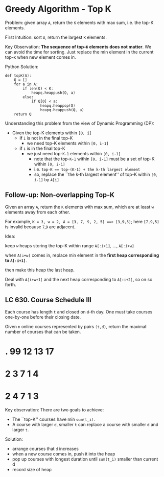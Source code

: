 Greedy Algorithm - Top K
===

Problem: given array `A`, return the `K` elements with max sum, i.e. the top-K elements.

First Intuition: sort `A`, return the largest `K` elements.

Key Observation: **The sequence of top-`K` elements does not matter**. We can avoid the time for sorting. 
Just replace the min element in the current top-`K` when new element comes in.

Python Solution:

```
def topK(A):
    Q = []
    for a in A:
        if len(Q) < K: 
            heapq.heappush(Q, a)
        else:
            if Q[0] < a:
                heapq.heappop(Q)
                heapq.heappush(Q, a)
    return Q
```

Understanding this problem from the view of Dynamic Programming (DP):

* Given the top-K elements within `[0, i]`
    * if `i` is not in the final top-K
        * we need top-K elements within `[0, i-1]`
    * if `i` is in the final top-K 
        * we just need top-`K-1` elements within `[0, i-1]`
            * note that the top-`K-1` within `[0, i-1]` must be a set of top-K within `[0, i-1]`
            * i.e. `top-K == top-(K-1) + the k-th largest element`
            * so, replace the ``the k-th largest element'' of top-K within `[0, i-1]` by `A[i]`

Follow-up: Non-overlapping Top-K
---

Given an array `A`, return the `K` elements with max sum, which are at least `w` elements away from each other.

For example, `K = 3, w = 2, A = [3, 7, 9, 2, 5] ==> [3,9,5]`; here `[7,9,5]` is invalid because `7`,`9` are adjacent. 

Idea: 

keep `w` heaps storing the top-K within range `A[:i+1]`, ..., `A[:i+w]`  

when `A[i+w]` comes in, replace min element in the **first heap corresponding to `A[:i+1]`**.

then make this heap the last heap.

Deal with `A[i+w+1]` and the next heap corresponding to `A[:i+2]`, so on so forth.



LC 630. Course Schedule III
---

Each course has length `t` and closed on `d`-th day. One must take courses one-by-one before their closing date.

Given `n` online courses represented by pairs `(t,d)`, return the maximal number of courses that can be taken.

# .  99 12 13 17 
# 2  3  7  1  4
# 2  4  7  1  3

Key observation: 
There are two goals to achieve:
* The ``top-K'' courses have min `sum(t_i)`.
* A course with larger `d`, smaller `t` can replace a course with smaller `d` and larger `t`.

Solution:
* arrange courses that `d` increases
* when a new course comes in, push it into the heap
* pop up courses with longest duration until `sum(t_i)` smaller than current d
* record size of heap






